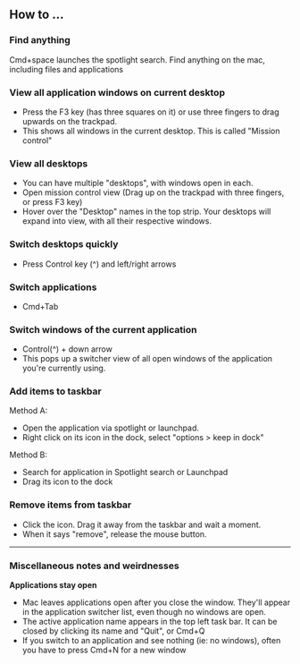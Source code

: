 
## How to ...

### Find anything
Cmd+space launches the spotlight search.
Find anything on the mac, including files and applications

### View all application windows on current desktop

- Press the F3 key (has three squares on it) or use three fingers to drag upwards on the trackpad.
- This shows all windows in the current desktop. This is called "Mission control"

### View all desktops
- You can have multiple "desktops", with windows open in each.
- Open mission control  view (Drag up on the trackpad with three fingers, or press F3 key)
- Hover over the "Desktop" names in the top strip. Your desktops will expand into view, with all their respective windows.

### Switch desktops quickly
- Press Control key (^) and left/right arrows

### Switch applications
- Cmd+Tab 

### Switch windows of the current application
- Control(^) + down arrow
- This pops up a switcher view of all open windows of the application you're currently using.

### Add items to taskbar

Method A:
- Open the application via spotlight or launchpad. 
- Right click on its icon in the dock, select "options > keep in dock"

Method B:
- Search for application in Spotlight search or Launchpad
- Drag its icon to the dock


### Remove items from taskbar
- Click the icon. Drag it away from the taskbar and wait a moment.
- When it says "remove", release the mouse button.

___

### Miscellaneous notes and weirdnesses

**Applications stay open**
- Mac leaves applications open after you close the window. They'll appear in the application switcher list, even though no windows are open. 
- The active application name appears in the top left task bar. It can be closed by clicking its name and "Quit", or Cmd+Q
- If you switch to an application and see nothing (ie: no windows), often you have to press Cmd+N for a new window


